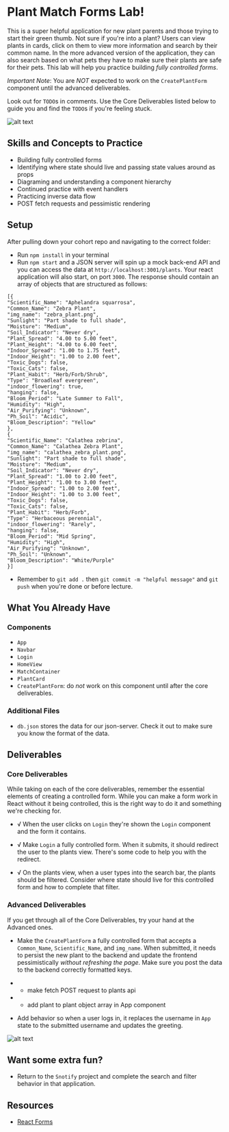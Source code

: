 # Plant Match Forms Lab!
This is a super helpful application for new plant parents and those trying to start their green thumb. Not sure if you're into a plant? Users can view plants in cards, click on them to view more information and search by their common name. In the more advanced version of the application, they can also search based on what pets they have to make sure their plants are safe for their pets. This lab will help you practice building *fully controlled forms*.

*Important Note*: You are *NOT* expected to work on the `CreatePlantForm` component until the advanced deliverables. 

Look out for `TODO`s in comments. Use the Core Deliverables listed below to guide you and find the `TODO`s if you're feeling stuck.

![alt text][core_image]

[core_image]: ./public/PlantCore.gif "Core Deliverables"

## Skills and Concepts to Practice
- Building fully controlled forms
- Identifying where state should live and passing state values around as props
- Diagraming and understanding a component hierarchy
- Continued practice with event handlers
- Practicing inverse data flow
- POST fetch requests and pessimistic rendering

## Setup
After pulling down your cohort repo and navigating to the correct folder:
- Run `npm install` in your terminal
- Run `npm start` and a JSON server will spin up a mock back-end API and you can access the data at `http://localhost:3001/plants`. Your react application will also start, on port `3000`. The response should contain an array of objects that are structured as follows:
```
[{
"Scientific_Name": "Aphelandra squarrosa",
"Common_Name": "Zebra Plant",
"img_name": "zebra_plant.png",
"Sunlight": "Part shade to full shade",
"Moisture": "Medium",
"Soil_Indicator": "Never dry",
"Plant_Spread": "4.00 to 5.00 feet",
"Plant_Height": "4.00 to 6.00 feet",
"Indoor_Spread": "1.00 to 1.75 feet",
"Indoor_Height": "1.00 to 2.00 feet",
"Toxic_Dogs": false,
"Toxic_Cats": false,
"Plant_Habit": "Herb/Forb/Shrub",
"Type": "Broadleaf evergreen",
"indoor_flowering": true,
"hanging": false,
"Bloom_Period": "Late Summer to Fall",
"Humidity": "High",
"Air_Purifying": "Unknown",
"Ph_Soil": "Acidic",
"Bloom_Description": "Yellow"
},
{
"Scientific_Name": "Calathea zebrina",
"Common_Name": "Calathea Zebra Plant",
"img_name": "calathea_zebra_plant.png",
"Sunlight": "Part shade to full shade",
"Moisture": "Medium",
"Soil_Indicator": "Never dry",
"Plant_Spread": "1.00 to 2.00 feet",
"Plant_Height": "1.00 to 3.00 feet",
"Indoor_Spread": "1.00 to 2.00 feet",
"Indoor_Height": "1.00 to 3.00 feet",
"Toxic_Dogs": false,
"Toxic_Cats": false,
"Plant_Habit": "Herb/Forb",
"Type": "Herbaceous perennial",
"indoor_flowering": "Rarely",
"hanging": false,
"Bloom_Period": "Mid Spring",
"Humidity": "High",
"Air_Purifying": "Unknown",
"Ph_Soil": "Unknown",
"Bloom_Description": "White/Purple"
}]
```
- Remember to `git add .` then `git commit -m "helpful message"` and `git push` when you're done or before lecture. 


## What You Already Have
### Components
- `App` 
- `Navbar` 
- `Login` 
- `HomeView` 
- `MatchContainer` 
- `PlantCard` 
- `CreatePlantForm`: do *not* work on this component until after the core deliverables. 


### Additional Files
- `db.json` stores the data for our json-server. Check it out to make sure you know the format of the data.  


## Deliverables 
### Core Deliverables
While taking on each of the core deliverables, remember the essential elements of creating a controlled form. While you can make a form work in React without it being controlled, this is the right way to do it and something we're checking for.

- √ When the user clicks on `Login` they're shown the `Login` component and the form it contains. 
- √ Make `Login` a fully controlled form. When it submits, it should redirect the user to the plants view. There's some code to help you with the redirect.

- √ On the plants view, when a user types into the search bar, the plants should be filtered. Consider where state should live for this controlled form and how to complete that filter. 

### Advanced Deliverables
If you get through all of the Core Deliverables, try your hand at the Advanced ones. 
- Make the `CreatePlantForm` a fully controlled form that accepts a `Common_Name`, `Scientific_Name`, and `img_name`. When submitted, it needs to persist the new plant to the backend and update the frontend pessimistically *without refreshing the page*. Make sure you post the data to the backend correctly formatted keys. 

- - make fetch POST request to plants api
- - add plant to plant object array in App component

- Add behavior so when a user logs in, it replaces the username in `App` state to the submitted username and updates the greeting.


![alt text][Advanced_image]

[Advanced_image]: ./public/PlantAdvanced.gif "Core Deliverables"

## Want some extra fun? 
- Return to the `Snotify` project and complete the search and filter behavior in that application. 


## Resources
- [React Forms](https://reactjs.org/docs/forms.html)

